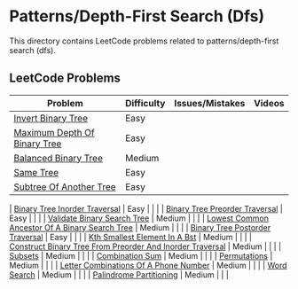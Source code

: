 # Patterns/Depth-First Search (Dfs)

This directory contains LeetCode problems related to patterns/depth-first search (dfs).

## LeetCode Problems

| Problem | Difficulty | Issues/Mistakes | Videos |
|---------|------------|-----------------|--------|
| [Invert Binary Tree](https://leetcode.com/problems/invert-binary-tree/description/) | Easy | | |
| [Maximum Depth Of Binary Tree](https://leetcode.com/problems/maximum-depth-of-binary-tree/description/) | Easy | | |
| [Balanced Binary Tree](https://leetcode.com/problems/balanced-binary-tree/description/) | Medium | | |
| [Same Tree](https://leetcode.com/problems/same-tree/) | Easy | | |
| [Subtree Of Another Tree](http://leetcode.com/problems/subtree-of-another-tree/description/) | Easy | | |

| [Binary Tree Inorder Traversal](https://leetcode.com/problems/binary-tree-inorder-traversal/description/) | Easy | | |
| [Binary Tree Preorder Traversal](https://leetcode.com/problems/binary-tree-preorder-traversal/description/) | Easy | | |
| [Validate Binary Search Tree](https://leetcode.com/problems/validate-binary-search-tree/) | Medium | | |
| [Lowest Common Ancestor Of A Binary Search Tree](https://leetcode.com/problems/lowest-common-ancestor-of-a-binary-search-tree/description/) | Medium | | |
| [Binary Tree Postorder Traversal](https://leetcode.com/problems/binary-tree-postorder-traversal/description/) | Easy | | |
| [Kth Smallest Element In A Bst](https://leetcode.com/problems/kth-smallest-element-in-a-bst/description/) | Medium | | |
| [Construct Binary Tree From Preorder And Inorder Traversal](https://leetcode.com/problems/construct-binary-tree-from-preorder-and-inorder-traversal/description/) | Medium | | |
| [Subsets](https://leetcode.com/problems/subsets/) | Medium | | |
| [Combination Sum](https://leetcode.com/problems/combination-sum/) | Medium | | |
| [Permutations](https://leetcode.com/problems/permutations/description/) | Medium | | |
| [Letter Combinations Of A Phone Number](https://leetcode.com/problems/letter-combinations-of-a-phone-number/description/) | Medium | | |
| [Word Search](https://leetcode.com/problems/word-search/) | Medium | | |
| [Palindrome Partitioning](https://leetcode.com/problems/palindrome-partitioning/description/) | Medium | | |